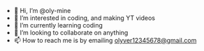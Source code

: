 - 👋 Hi, I’m @oly-mine
- 👀 I’m interested in coding, and making YT videos
- 🌱 I’m currently learning coding
- 💞️ I’m looking to collaborate on anything
- 📫 How to reach me is by emailing olyver12345678@gmail.com

<!---
oly-mine/oly-mine is a ✨ special ✨ repository because its `README.md` (this file) appears on your GitHub profile.
You can click the Preview link to take a look at your changes.
--->
